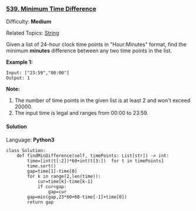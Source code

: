 ### [539\. Minimum Time Difference](https://leetcode.com/problems/minimum-time-difference/)

Difficulty: **Medium**  

Related Topics: [String](https://leetcode.com/tag/string/)

Given a list of 24-hour clock time points in "Hour:Minutes" format, find the minimum **minutes** difference between any two time points in the list.

**Example 1:**  

```
Input: ["23:59","00:00"]
Output: 1
```

**Note:**  

1.  The number of time points in the given list is at least 2 and won't exceed 20000.
2.  The input time is legal and ranges from 00:00 to 23:59.


#### Solution

Language: **Python3**

```python3
class Solution:
    def findMinDifference(self, timePoints: List[str]) -> int:
        time=[int(t[:2])*60+int(t[3:])  for t in timePoints]
        time.sort()
        gap=time[1]-time[0]
        for k in range(2,len(time)):
            cur=time[k]-time[k-1]
            if cur<gap:
                gap=cur
        gap=min(gap,23*60+60-time[-1]+time[0])
        return gap
```